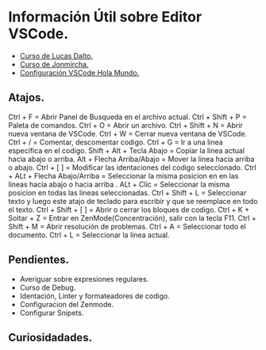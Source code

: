 # Información Útil sobre Editor VSCode.
- [Curso de Lucas Dalto.](https://www.youtube.com/watch?v=TbzrOz8HbFM)
- [Curso de Jonmircha.](https://www.youtube.com/watch?v=KpgVF0mXOUs)
- [Configuración VSCode Hola Mundo.](https://www.youtube.com/watch?v=HiVnGgYudLY)


## Atajos.
Ctrl + F = Abrir Panel de Busqueda en el archivo actual.
Ctrl + Shift + P = Paleta de comandos.
Ctrl + O = Abrir un archivo.
Ctrl + Shift + N = Abrir nueva ventana de VSCode.
Ctrl + W = Cerrar nueva ventana de VSCode.
Ctrl + / = Comentar, descomentar codigo.
Ctrl + G = Ir a una linea especifica en el codigo.
Shift + Alt + Tecla Abajo = Copiar la linea actual hacia abajo o arriba.
Alt + Flecha Arriba/Abajo = Mover la linea hacia arriba o abajo.
Ctrl + [ ] = Modificar las identaciones del codigo seleccionado.
Ctrl + ALt + Flecha Abajo/Arriba = Seleccionar la misma posicion en en las lineas hacia abajo o hacia arriba .
ALt + Clic = Seleccionar la misma posicion en todas las lineas seleccionadas.
Ctrl + Shift + L = Seleccionar texto y luego este atajo de teclado para escribir y que se reemplace en todo el texto.
Ctrl + Shift + [ ] = Abrir o cerrar los bloques de codigo.
Ctrl + K + Soltar + Z = Entrar en ZenMode(Concentración), salir con la tecla F11.
Ctrl + Shift + M = Abrir resolución de problemas.
Ctrl + A = Seleccionar todo el documento.
Ctrl + L = Seleccionar la linea actual.

## Pendientes.
- Averiguar sobre expresiones regulares.
- Curso de Debug.
- Identación, Linter y formateadores de codigo.
- Configuracion del Zenmode.
- Configurar Snipets.

## Curiosidadades.
